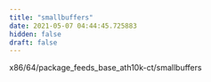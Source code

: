 ```yaml
---
title: "smallbuffers"
date: 2021-05-07 04:44:45.725883
hidden: false
draft: false
---
```


x86/64/package_feeds_base_ath10k-ct/smallbuffers

